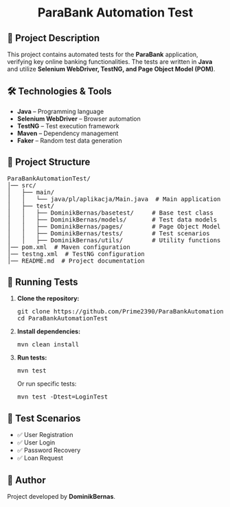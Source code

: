 <h1 align="center">ParaBank Automation Test</h1>

<h2>📌 Project Description</h2>
<p>This project contains automated tests for the <strong>ParaBank</strong> application, verifying key online banking functionalities. The tests are written in <strong>Java</strong> and utilize <strong>Selenium WebDriver, TestNG, and Page Object Model (POM)</strong>.</p>

<h2>🛠 Technologies & Tools</h2>
<ul>
  <li><strong>Java</strong> – Programming language</li>
  <li><strong>Selenium WebDriver</strong> – Browser automation</li>
  <li><strong>TestNG</strong> – Test execution framework</li>
  <li><strong>Maven</strong> – Dependency management</li>
  <li><strong>Faker</strong> – Random test data generation</li>
</ul>

<h2>📂 Project Structure</h2>
<pre>
ParaBankAutomationTest/
│── src/
│   ├── main/
│   │   └── java/pl/aplikacja/Main.java  # Main application class
│   ├── test/
│   │   ├── DominikBernas/basetest/     # Base test class
│   │   ├── DominikBernas/models/       # Test data models
│   │   ├── DominikBernas/pages/        # Page Object Model
│   │   ├── DominikBernas/tests/        # Test scenarios
│   │   ├── DominikBernas/utils/        # Utility functions
│── pom.xml  # Maven configuration
│── testng.xml  # TestNG configuration
│── README.md  # Project documentation
</pre>

<h2>🚀 Running Tests</h2>
<ol>
  <li><strong>Clone the repository:</strong>
    <pre>git clone https://github.com/Prime2390/ParaBankAutomationTest.git
cd ParaBankAutomationTest</pre>
  </li>
  <li><strong>Install dependencies:</strong>
    <pre>mvn clean install</pre>
  </li>
  <li><strong>Run tests:</strong>
    <pre>mvn test</pre>
    Or run specific tests:
    <pre>mvn test -Dtest=LoginTest</pre>
  </li>
</ol>

<h2>📝 Test Scenarios</h2>

<ul>
  <li>✅ User Registration</li>
  <li>✅ User Login</li>
  <li>✅ Password Recovery</li>
  <li>✅ Loan Request</li>
</ul>

<h2>📌 Author</h2>
<p>Project developed by <strong>DominikBernas</strong>.</p>
